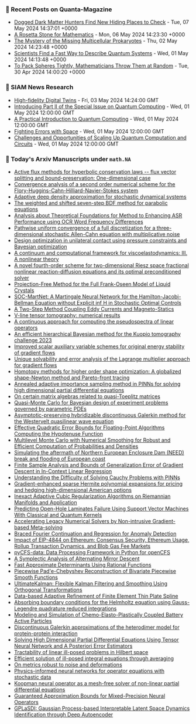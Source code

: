 ### 📝 Recent Posts on Quanta-Magazine
<!-- quanta starts -->
* <a href="https://www.quantamagazine.org/dogged-dark-matter-hunters-find-new-hiding-places-to-check-20240507/">Dogged Dark Matter Hunters Find New Hiding Places to Check</a> - Tue, 07 May 2024 14:37:01 +0000
* <a href="https://www.quantamagazine.org/a-rosetta-stone-for-mathematics-20240506/">A Rosetta Stone for Mathematics</a> - Mon, 06 May 2024 14:23:30 +0000
* <a href="https://www.quantamagazine.org/the-mystery-of-the-missing-multicellular-prokaryotes-20240502/">The Mystery of the Missing Multicellular Prokaryotes</a> - Thu, 02 May 2024 14:23:48 +0000
* <a href="https://www.quantamagazine.org/scientists-find-a-fast-way-to-describe-quantum-systems-20240501/">Scientists Find a Fast Way to Describe Quantum Systems</a> - Wed, 01 May 2024 14:13:48 +0000
* <a href="https://www.quantamagazine.org/to-pack-spheres-tightly-mathematicians-throw-them-at-random-20240430/">To Pack Spheres Tightly, Mathematicians Throw Them at Random</a> - Tue, 30 Apr 2024 14:00:20 +0000
<!-- quanta ends -->

### 📝 SIAM News Research
<!-- siam-news starts -->
* <a href="https://sinews.siam.org/Details-Page/high-fidelity-digital-twins">High-fidelity Digital Twins</a> - Fri, 03 May 2024 14:24:00 GMT
* <a href="https://sinews.siam.org/Details-Page/introducing-part-ii-of-the-special-issue-on-quantum-computing">Introducing Part II of the Special Issue on Quantum Computing</a> - Wed, 01 May 2024 12:00:00 GMT
* <a href="https://sinews.siam.org/Details-Page/a-practical-introduction-to-quantum-computing">A Practical Introduction to Quantum Computing</a> - Wed, 01 May 2024 12:00:00 GMT
* <a href="https://sinews.siam.org/Details-Page/fighting-errors-with-space">Fighting Errors with Space</a> - Wed, 01 May 2024 12:00:00 GMT
* <a href="https://sinews.siam.org/Details-Page/challenges-and-opportunities-of-scaling-up-quantum-computation-and-circuits">Challenges and Opportunities of Scaling Up Quantum Computation and Circuits</a> - Wed, 01 May 2024 12:00:00 GMT
<!-- siam-news ends -->

### 📝 Today's Arxiv Manuscripts under ``math.NA``
<!-- arxiv-math-na starts -->
* <a href="https://arxiv.org/abs/2405.02447">Active flux methods for hyperbolic conservation laws -- flux vector splitting and bound-preservation: One-dimensional case</a>
* <a href="https://arxiv.org/abs/2405.02616">Convergence analysis of a second order numerical scheme for the Flory-Huggins-Cahn-Hilliard-Navier-Stokes system</a>
* <a href="https://arxiv.org/abs/2405.02810">Adaptive deep density approximation for stochastic dynamical systems</a>
* <a href="https://arxiv.org/abs/2405.02872">The weighted and shifted seven-step BDF method for parabolic equations</a>
* <a href="https://arxiv.org/abs/2405.02995">Analysis about Theoretical Foundations for Method to Enhancing ASR Performance using OCR Word Frequency Differences</a>
* <a href="https://arxiv.org/abs/2405.03016">Pathwise uniform convergence of a full discretization for a three-dimensional stochastic Allen-Cahn equation with multiplicative noise</a>
* <a href="https://arxiv.org/abs/2405.03081">Design optimization in unilateral contact using pressure constraints and Bayesian optimization</a>
* <a href="https://arxiv.org/abs/2405.03090">A continuum and computational framework for viscoelastodynamics: III. A nonlinear theory</a>
* <a href="https://arxiv.org/abs/2405.03143">A novel fourth-order scheme for two-dimensional Riesz space fractional nonlinear reaction-diffusion equations and its optimal preconditioned solver</a>
* <a href="https://arxiv.org/abs/2405.03145">Projection-Free Method for the Full Frank-Oseen Model of Liquid Crystals</a>
* <a href="https://arxiv.org/abs/2405.03169">SOC-MartNet: A Martingale Neural Network for the Hamilton-Jacobi-Bellman Equation without Explicit inf H in Stochastic Optimal Controls</a>
* <a href="https://arxiv.org/abs/2405.03224">A Two-Step Method Coupling Eddy Currents and Magneto-Statics</a>
* <a href="https://arxiv.org/abs/2405.03249">V-line tensor tomography: numerical results</a>
* <a href="https://arxiv.org/abs/2405.03285">A continuous approach for computing the pseudospectra of linear operators</a>
* <a href="https://arxiv.org/abs/2405.03343">An efficient hierarchical Bayesian method for the Kuopio tomography challenge 2023</a>
* <a href="https://arxiv.org/abs/2405.03403">Improved scalar auxiliary variable schemes for original energy stability of gradient flows</a>
* <a href="https://arxiv.org/abs/2405.03415">Unique solvability and error analysis of the Lagrange multiplier approach for gradient flows</a>
* <a href="https://arxiv.org/abs/2405.03421">Homotopy methods for higher order shape optimization: A globalized shape-Newton method and Pareto-front tracing</a>
* <a href="https://arxiv.org/abs/2405.03433">Annealed adaptive importance sampling method in PINNs for solving high dimensional partial differential equations</a>
* <a href="https://arxiv.org/abs/2405.03483">On certain matrix algebras related to quasi-Toeplitz matrices</a>
* <a href="https://arxiv.org/abs/2405.03529">Quasi-Monte Carlo for Bayesian design of experiment problems governed by parametric PDEs</a>
* <a href="https://arxiv.org/abs/2405.03535">Asymptotic-preserving hybridizable discontinuous Galerkin method for the Westervelt quasilinear wave equation</a>
* <a href="https://arxiv.org/abs/2405.03588">Effective Quadratic Error Bounds for Floating-Point Algorithms Computing the Hypotenuse Function</a>
* <a href="https://arxiv.org/abs/2003.05708">Multilevel Monte Carlo with Numerical Smoothing for Robust and Efficient Computation of Probabilities and Densities</a>
* <a href="https://arxiv.org/abs/2405.02310">Simulating the aftermath of Northern European Enclosure Dam (NEED) break and flooding of European coast</a>
* <a href="https://arxiv.org/abs/2405.02462">Finite Sample Analysis and Bounds of Generalization Error of Gradient Descent in In-Context Linear Regression</a>
* <a href="https://arxiv.org/abs/2405.02561">Understanding the Difficulty of Solving Cauchy Problems with PINNs</a>
* <a href="https://arxiv.org/abs/2405.02570">Gradient-enhanced sparse Hermite polynomial expansions for pricing and hedging high-dimensional American options</a>
* <a href="https://arxiv.org/abs/2405.02588">Inexact Adaptive Cubic Regularization Algorithms on Riemannian Manifolds and Application</a>
* <a href="https://arxiv.org/abs/2405.02903">Predicting Open-Hole Laminates Failure Using Support Vector Machines With Classical and Quantum Kernels</a>
* <a href="https://arxiv.org/abs/2405.02952">Accelerating Legacy Numerical Solvers by Non-intrusive Gradient-based Meta-solving</a>
* <a href="https://arxiv.org/abs/2405.03180">Braced Fourier Continuation and Regression for Anomaly Detection</a>
* <a href="https://arxiv.org/abs/2405.03183">Impact of EIP-4844 on Ethereum: Consensus Security, Ethereum Usage, Rollup Transaction Dynamics, and Blob Gas Fee Markets</a>
* <a href="https://arxiv.org/abs/2405.03437">pyCFS-data: Data Processing Framework in Python for openCFS</a>
* <a href="https://arxiv.org/abs/2405.03472">A Symplectic Analysis of Alternating Mirror Descent</a>
* <a href="https://arxiv.org/abs/2405.03474">Fast Approximate Determinants Using Rational Functions</a>
* <a href="https://arxiv.org/abs/2109.11436">Piecewise Pad'e-Chebyshev Reconstruction of Bivariate Piecewise Smooth Functions</a>
* <a href="https://arxiv.org/abs/2207.13526">UltimateKalman: Flexible Kalman Filtering and Smoothing Using Orthogonal Transformations</a>
* <a href="https://arxiv.org/abs/2302.10442">Data-based Adaptive Refinement of Finite Element Thin Plate Spline</a>
* <a href="https://arxiv.org/abs/2308.12255">Absorbing boundary conditions for the Helmholtz equation using Gauss-Legendre quadrature reduced integrations</a>
* <a href="https://arxiv.org/abs/2310.05440">Modeling and Simulation of Chemo-Elasto-Plastically Coupled Battery Active Particles</a>
* <a href="https://arxiv.org/abs/2310.08342">Discontinuous Galerkin approximations of the heterodimer model for protein-protein interaction</a>
* <a href="https://arxiv.org/abs/2311.02732">Solving High Dimensional Partial Differential Equations Using Tensor Neural Network and A Posteriori Error Estimators</a>
* <a href="https://arxiv.org/abs/2401.09919">Tractability of linear ill-posed problems in Hilbert space</a>
* <a href="https://arxiv.org/abs/2401.16250">Efficient solution of ill-posed integral equations through averaging</a>
* <a href="https://arxiv.org/abs/2101.10867">On metrics robust to noise and deformations</a>
* <a href="https://arxiv.org/abs/2211.10344">Physics-informed neural networks for operator equations with stochastic data</a>
* <a href="https://arxiv.org/abs/2301.10022">Koopman neural operator as a mesh-free solver of non-linear partial differential equations</a>
* <a href="https://arxiv.org/abs/2307.15034">Guaranteed Approximation Bounds for Mixed-Precision Neural Operators</a>
* <a href="https://arxiv.org/abs/2308.05882">GPLaSDI: Gaussian Process-based Interpretable Latent Space Dynamics Identification through Deep Autoencoder</a>
<!-- arxiv-math-na ends -->
